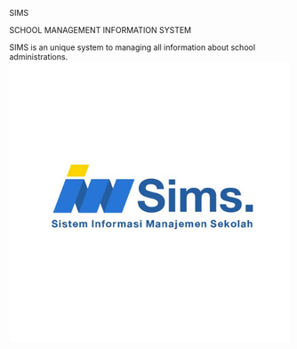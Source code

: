 SIMS

SCHOOL MANAGEMENT INFORMATION SYSTEM

SIMS is an unique system to managing all information about school administrations.
![alt tag](https://raw.githubusercontent.com/inudola/SIMS/master/851440407_112838_12348410436634572659.jpg)
